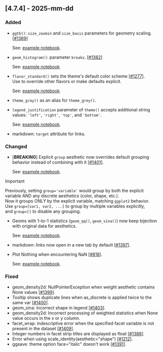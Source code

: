 ## [4.7.4] - 2025-mm-dd

### Added

- `ggtb()`: `size_zoomin` and `size_basis` parameters for geometry scaling. [[#1369](https://github.com/JetBrains/lets-plot/issues/1369)]
  
  See: [example notebook](https://nbviewer.org/github/JetBrains/lets-plot/blob/master/docs/f-25e/ggtb_size_zoomin.ipynb).

- `geom_histogram()`: parameter `breaks`. [[#1382](https://github.com/JetBrains/lets-plot/issues/1382)]

    See: [example notebook](https://nbviewer.org/github/JetBrains/lets-plot/blob/master/docs/f-25e/geom_histogram_param_breaks.ipynb).

- `flavor_standard()` sets the theme's default color scheme [[#1277](https://github.com/JetBrains/lets-plot/issues/1277)]. <br>
  Use to override other flavors or make defaults explicit.

  See: [example notebook](https://nbviewer.org/github/JetBrains/lets-plot/blob/master/docs/f-25e/flavor_standard.ipynb).
  
- `theme_gray()` as an alias for `theme_grey()`.

- `legend_justification` parameter of `theme()` accepts additional string values: `'left'`, `'right'`, `'top'`, and `'bottom'`.

  See: [example notebook](https://nbviewer.org/github/JetBrains/lets-plot/blob/master/docs/f-25e/legend_justification.ipynb).
- markdown: `target` attribute for links.


### Changed

- [**BREAKING**] Explicit `group` aesthetic now overrides default grouping behavior instead of combining with it [[#1401](https://github.com/JetBrains/lets-plot/issues/1401)].

  See: [example notebook](https://nbviewer.org/github/JetBrains/lets-plot/blob/master/docs/f-25e/group_override_defaults.ipynb).
> [!IMPORTANT]
> Previously, setting `group='variable'` would group by both the explicit variable AND any discrete
> aesthetics (color, shape, etc.). \
> Now it groups ONLY by the explicit variable, matching `ggplot2` behavior. \
> Use `group=[var1, var2, ...]` to group by multiple variables explicitly, \
> and `group=[]` to disable any grouping. 

- Geoms with 1-to-1 statistics (`geom_qq()`, `geom_sina()`) now keep bijection with original data for aesthetics.

  See: [example notebook](https://nbviewer.org/github/JetBrains/lets-plot/blob/master/docs/f-25e/stat_data_bijection.ipynb).
- markdown: links now open in a new tab by default [[#1397](https://github.com/JetBrains/lets-plot/issues/1397)].

- Plot Nothing when encountering NaN [[#818](https://github.com/JetBrains/lets-plot/issues/818)].
  
  See: [example notebook](https://nbviewer.lp.hil-hk.com/github/JetBrains/lets-plot/blob/master/docs/f-25e/geom_path_with_breaks_at_NaN.ipynb).

### Fixed

- geom_density2d: NullPointerException when weight aesthetic contains None values [[#1399](https://github.com/JetBrains/lets-plot/issues/1399)].
- Tooltip shows duplicate lines when as_discrete is applied twice to the same var [[#1400](https://github.com/JetBrains/lets-plot/issues/1400)].
- geom_sina: incorrect shape in legend [[#1403](https://github.com/JetBrains/lets-plot/issues/1403)].
- geom_density2d: Incorrect processing of weighted statistics when None value occurs in the x or y column.
- facet_wrap: indescriptive error when the specified facet variable is not present in the dataset [[#1409](https://github.com/JetBrains/lets-plot/issues/1409)].
- Integer numbers in facet strip titles are displayed as float [[#1386](https://github.com/JetBrains/lets-plot/issues/1386)].
- Error when using scale_identity(aesthetic="shape") [[#1212](https://github.com/JetBrains/lets-plot/issues/1212)].
- ggsave: theme option face="italic" doesn't work [[#1391](https://github.com/JetBrains/lets-plot/issues/1391)].
